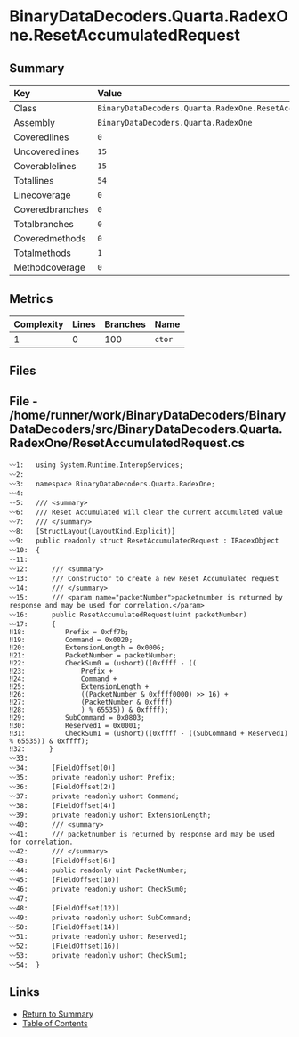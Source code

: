 ﻿# BinaryDataDecoders.Quarta.RadexOne.ResetAccumulatedRequest

## Summary

| Key             | Value                                                        |
| :-------------- | :----------------------------------------------------------- |
| Class           | `BinaryDataDecoders.Quarta.RadexOne.ResetAccumulatedRequest` |
| Assembly        | `BinaryDataDecoders.Quarta.RadexOne`                         |
| Coveredlines    | `0`                                                          |
| Uncoveredlines  | `15`                                                         |
| Coverablelines  | `15`                                                         |
| Totallines      | `54`                                                         |
| Linecoverage    | `0`                                                          |
| Coveredbranches | `0`                                                          |
| Totalbranches   | `0`                                                          |
| Coveredmethods  | `0`                                                          |
| Totalmethods    | `1`                                                          |
| Methodcoverage  | `0`                                                          |

## Metrics

| Complexity | Lines | Branches | Name    |
| :--------- | :---- | :------- | :------ |
| 1          | 0     | 100      | `ctor`  |

## Files

## File - /home/runner/work/BinaryDataDecoders/BinaryDataDecoders/src/BinaryDataDecoders.Quarta.RadexOne/ResetAccumulatedRequest.cs

```CSharp
〰1:   using System.Runtime.InteropServices;
〰2:   
〰3:   namespace BinaryDataDecoders.Quarta.RadexOne;
〰4:   
〰5:   /// <summary>
〰6:   /// Reset Accumulated will clear the current accumulated value
〰7:   /// </summary>
〰8:   [StructLayout(LayoutKind.Explicit)]
〰9:   public readonly struct ResetAccumulatedRequest : IRadexObject
〰10:  {
〰11:  
〰12:      /// <summary>
〰13:      /// Constructor to create a new Reset Accumulated request
〰14:      /// </summary>
〰15:      /// <param name="packetNumber">packetnumber is returned by response and may be used for correlation.</param>
〰16:      public ResetAccumulatedRequest(uint packetNumber)
〰17:      {
‼18:          Prefix = 0xff7b;
‼19:          Command = 0x0020;
‼20:          ExtensionLength = 0x0006;
‼21:          PacketNumber = packetNumber;
‼22:          CheckSum0 = (ushort)((0xffff - ((
‼23:              Prefix +
‼24:              Command +
‼25:              ExtensionLength +
‼26:              ((PacketNumber & 0xffff0000) >> 16) +
‼27:              (PacketNumber & 0xffff)
‼28:              ) % 65535)) & 0xffff);
‼29:          SubCommand = 0x0803;
‼30:          Reserved1 = 0x0001;
‼31:          CheckSum1 = (ushort)((0xffff - ((SubCommand + Reserved1) % 65535)) & 0xffff);
‼32:      }
〰33:  
〰34:      [FieldOffset(0)]
〰35:      private readonly ushort Prefix;
〰36:      [FieldOffset(2)]
〰37:      private readonly ushort Command;
〰38:      [FieldOffset(4)]
〰39:      private readonly ushort ExtensionLength;
〰40:      /// <summary>
〰41:      /// packetnumber is returned by response and may be used for correlation.
〰42:      /// </summary>
〰43:      [FieldOffset(6)]
〰44:      public readonly uint PacketNumber;
〰45:      [FieldOffset(10)]
〰46:      private readonly ushort CheckSum0;
〰47:  
〰48:      [FieldOffset(12)]
〰49:      private readonly ushort SubCommand;
〰50:      [FieldOffset(14)]
〰51:      private readonly ushort Reserved1;
〰52:      [FieldOffset(16)]
〰53:      private readonly ushort CheckSum1;
〰54:  }
```

## Links

* [Return to Summary](Summary.md)
* [Table of Contents](../TOC.md)

